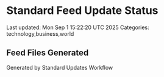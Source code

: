 # Standard Feed Update Status
Last updated: Mon Sep  1 15:22:20 UTC 2025
Categories: technology,business,world

## Feed Files Generated

Generated by Standard Updates Workflow
